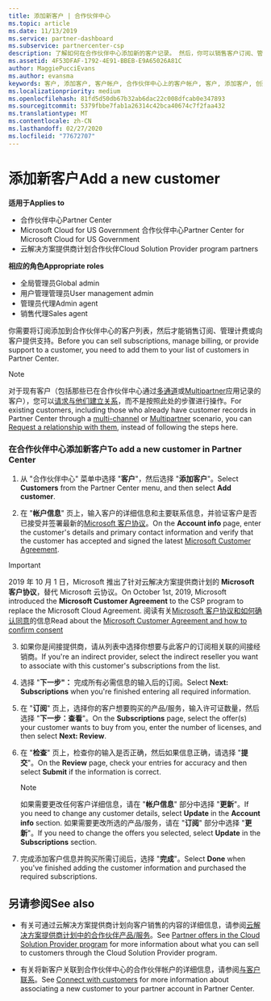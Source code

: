 ```yaml
---
title: 添加新客户 | 合作伙伴中心
ms.topic: article
ms.date: 11/13/2019
ms.service: partner-dashboard
ms.subservice: partnercenter-csp
description: 了解如何在合作伙伴中心添加新的客户记录。 然后，你可以销售客户订阅、管理计费或提供客户支持。
ms.assetid: 4F53DFAF-1792-4E91-BBEB-E9A65026A81C
author: MaggiePucciEvans
ms.author: evansma
keywords: 客户, 添加客户, 客户帐户, 合作伙伴中心上的客户帐户, 客户, 添加客户, 创建客户帐户
ms.localizationpriority: medium
ms.openlocfilehash: 81fd5d50db67b32ab6dac22c008dfcab0e347893
ms.sourcegitcommit: 5379fbbe7fab1a26314c42bca40674c7f2faa432
ms.translationtype: MT
ms.contentlocale: zh-CN
ms.lasthandoff: 02/27/2020
ms.locfileid: "77672707"
---
```

# <a name="add-a-new-customer"></a><span data-ttu-id="4e9d7-105">添加新客户</span><span class="sxs-lookup"><span data-stu-id="4e9d7-105">Add a new customer</span></span> 

<span data-ttu-id="4e9d7-106">**适用于**</span><span class="sxs-lookup"><span data-stu-id="4e9d7-106">**Applies to**</span></span>

- <span data-ttu-id="4e9d7-107">合作伙伴中心</span><span class="sxs-lookup"><span data-stu-id="4e9d7-107">Partner Center</span></span>
- <span data-ttu-id="4e9d7-108">Microsoft Cloud for US Government 合作伙伴中心</span><span class="sxs-lookup"><span data-stu-id="4e9d7-108">Partner Center for Microsoft Cloud for US Government</span></span>
- <span data-ttu-id="4e9d7-109">云解决方案提供商计划合作伙伴</span><span class="sxs-lookup"><span data-stu-id="4e9d7-109">Cloud Solution Provider program partners</span></span>

<span data-ttu-id="4e9d7-110">**相应的角色**</span><span class="sxs-lookup"><span data-stu-id="4e9d7-110">**Appropriate roles**</span></span>

- <span data-ttu-id="4e9d7-111">全局管理员</span><span class="sxs-lookup"><span data-stu-id="4e9d7-111">Global admin</span></span>
- <span data-ttu-id="4e9d7-112">用户管理管理员</span><span class="sxs-lookup"><span data-stu-id="4e9d7-112">User management admin</span></span>
- <span data-ttu-id="4e9d7-113">管理员代理</span><span class="sxs-lookup"><span data-stu-id="4e9d7-113">Admin agent</span></span>
- <span data-ttu-id="4e9d7-114">销售代理</span><span class="sxs-lookup"><span data-stu-id="4e9d7-114">Sales agent</span></span>


<span data-ttu-id="4e9d7-115">你需要将订阅添加到合作伙伴中心的客户列表，然后才能销售订阅、管理计费或向客户提供支持。</span><span class="sxs-lookup"><span data-stu-id="4e9d7-115">Before you can sell subscriptions, manage billing, or provide support to a customer, you need to add them to your list of customers in Partner  Center.</span></span>

>[!NOTE]
><span data-ttu-id="4e9d7-116">对于现有客户（包括那些已在合作伙伴中心通过[多通道](multichannel.md)或[Multipartner](multipartner.md)应用记录的客户），您可以[请求与他们建立关系](request-a-relationship-with-a-customer.md)，而不是按照此处的步骤进行操作。</span><span class="sxs-lookup"><span data-stu-id="4e9d7-116">For existing customers, including those who already have customer records in Partner Center through a [multi-channel](multichannel.md) or [Multipartner](multipartner.md) scenario, you can [Request a relationship with them](request-a-relationship-with-a-customer.md), instead of following the steps here.</span></span>

### <a name="to-add-a-new-customer-in-partner-center"></a><span data-ttu-id="4e9d7-117">在合作伙伴中心添加新客户</span><span class="sxs-lookup"><span data-stu-id="4e9d7-117">To add a new customer in Partner Center</span></span>

1. <span data-ttu-id="4e9d7-118">从 "合作伙伴中心" 菜单中选择 "**客户**"，然后选择 "**添加客户**"。</span><span class="sxs-lookup"><span data-stu-id="4e9d7-118">Select **Customers** from the Partner Center menu, and then select **Add customer**.</span></span>

2. <span data-ttu-id="4e9d7-119">在 "**帐户信息**" 页上，输入客户的详细信息和主要联系信息，并验证客户是否已接受并签署最新的[Microsoft 客户协议](agreements.md)。</span><span class="sxs-lookup"><span data-stu-id="4e9d7-119">On the **Account info** page, enter the customer's details and primary contact information and verify that the customer has accepted and signed the latest [Microsoft Customer Agreement](agreements.md).</span></span>

>[!IMPORTANT] 
> <span data-ttu-id="4e9d7-120">2019 年 10 月 1 日，Microsoft 推出了针对云解决方案提供商计划的 **Microsoft 客户协议**，替代 Microsoft 云协议。</span><span class="sxs-lookup"><span data-stu-id="4e9d7-120">On October 1st, 2019, Microsoft introduced the **Microsoft Customer Agreement** to the CSP program to replace the Microsoft Cloud Agreement.</span></span> <span data-ttu-id="4e9d7-121">阅读有关[Microsoft 客户协议和如何确认同意](confirm-customer-agreement.md)的信息</span><span class="sxs-lookup"><span data-stu-id="4e9d7-121">Read about the [Microsoft Customer Agreement and how to confirm consent](confirm-customer-agreement.md)</span></span>
  
3. <span data-ttu-id="4e9d7-122">如果你是间接提供商，请从列表中选择你想要与此客户的订阅相关联的间接经销商。</span><span class="sxs-lookup"><span data-stu-id="4e9d7-122">If you're an indirect provider, select the indirect reseller you want to associate with this customer's subscriptions from the list.</span></span>

4. <span data-ttu-id="4e9d7-123">选择 "**下一步"：** 完成所有必需信息的输入后的订阅。</span><span class="sxs-lookup"><span data-stu-id="4e9d7-123">Select **Next: Subscriptions** when you're finished entering all required information.</span></span>

5. <span data-ttu-id="4e9d7-124">在 "**订阅**" 页上，选择你的客户想要购买的产品/服务，输入许可证数量，然后选择 "**下一步：查看**"。</span><span class="sxs-lookup"><span data-stu-id="4e9d7-124">On the **Subscriptions** page, select the offer(s) your customer wants to buy from you, enter the number of licenses, and then select **Next: Review**.</span></span>

6. <span data-ttu-id="4e9d7-125">在 "**检查**" 页上，检查你的输入是否正确，然后如果信息正确，请选择 "**提交**"。</span><span class="sxs-lookup"><span data-stu-id="4e9d7-125">On the **Review** page, check your entries for accuracy and then select **Submit** if the information is correct.</span></span>

    >[!NOTE]
    ><span data-ttu-id="4e9d7-126">如果需要更改任何客户详细信息，请在 "**帐户信息**" 部分中选择 "**更新**"。</span><span class="sxs-lookup"><span data-stu-id="4e9d7-126">If you need to change any customer details, select **Update** in the **Account info** section.</span></span> <span data-ttu-id="4e9d7-127">如果需要更改所选的产品/服务，请在 "**订阅**" 部分中选择 "**更新**"。</span><span class="sxs-lookup"><span data-stu-id="4e9d7-127">If you need to change the offers you selected, select **Update** in the **Subscriptions** section.</span></span>

7. <span data-ttu-id="4e9d7-128">完成添加客户信息并购买所需订阅后，选择 "**完成**"。</span><span class="sxs-lookup"><span data-stu-id="4e9d7-128">Select **Done** when you've finished adding the customer information and purchased the required subscriptions.</span></span>

## <a name="see-also"></a><span data-ttu-id="4e9d7-129">另请参阅</span><span class="sxs-lookup"><span data-stu-id="4e9d7-129">See also</span></span>

- <span data-ttu-id="4e9d7-130">有关可通过云解决方案提供商计划向客户销售的内容的详细信息，请参阅[云解决方案提供商计划中的合作伙伴产品/服务](csp-offers.md)。</span><span class="sxs-lookup"><span data-stu-id="4e9d7-130">See [Partner offers in the Cloud Solution Provider program](csp-offers.md) for more information about what you can sell to customers through the Cloud Solution Provider program.</span></span>

- <span data-ttu-id="4e9d7-131">有关将新客户关联到合作伙伴中心的合作伙伴帐户的详细信息，请参阅[与客户联系](customer-accounts.md)。</span><span class="sxs-lookup"><span data-stu-id="4e9d7-131">See [Connect with customers](customer-accounts.md) for more information about associating a new customer to your partner account in Partner Center.</span></span>
